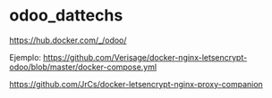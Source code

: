 # odoo_dattechs


https://hub.docker.com/_/odoo/

Ejemplo:
https://github.com/Verisage/docker-nginx-letsencrypt-odoo/blob/master/docker-compose.yml

https://github.com/JrCs/docker-letsencrypt-nginx-proxy-companion

